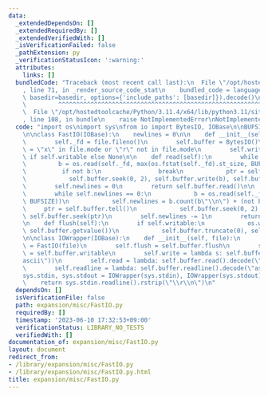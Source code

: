 ```yaml
---
data:
  _extendedDependsOn: []
  _extendedRequiredBy: []
  _extendedVerifiedWith: []
  _isVerificationFailed: false
  _pathExtension: py
  _verificationStatusIcon: ':warning:'
  attributes:
    links: []
  bundledCode: "Traceback (most recent call last):\n  File \"/opt/hostedtoolcache/Python/3.11.4/x64/lib/python3.11/site-packages/onlinejudge_verify/documentation/build.py\"\
    , line 71, in _render_source_code_stat\n    bundled_code = language.bundle(stat.path,\
    \ basedir=basedir, options={'include_paths': [basedir]}).decode()\n          \
    \         ^^^^^^^^^^^^^^^^^^^^^^^^^^^^^^^^^^^^^^^^^^^^^^^^^^^^^^^^^^^^^^^^^^^^^^^^^^^^^^^^^\n\
    \  File \"/opt/hostedtoolcache/Python/3.11.4/x64/lib/python3.11/site-packages/onlinejudge_verify/languages/python.py\"\
    , line 108, in bundle\n    raise NotImplementedError\nNotImplementedError\n"
  code: "import os\nimport sys\nfrom io import BytesIO, IOBase\n\nBUFSIZE = 8192\n\
    \n\nclass FastIO(IOBase):\n    newlines = 0\n\n    def __init__(self, file):\n\
    \        self._fd = file.fileno()\n        self.buffer = BytesIO()\n        self.writable\
    \ = \"x\" in file.mode or \"r\" not in file.mode\n        self.write = self.buffer.write\
    \ if self.writable else None\n\n    def read(self):\n        while True:\n   \
    \         b = os.read(self._fd, max(os.fstat(self._fd).st_size, BUFSIZE))\n  \
    \          if not b:\n                break\n            ptr = self.buffer.tell()\n\
    \            self.buffer.seek(0, 2), self.buffer.write(b), self.buffer.seek(ptr)\n\
    \        self.newlines = 0\n        return self.buffer.read()\n\n    def readline(self):\n\
    \        while self.newlines == 0:\n            b = os.read(self._fd, max(os.fstat(self._fd).st_size,\
    \ BUFSIZE))\n            self.newlines = b.count(b\"\\n\") + (not b)\n       \
    \     ptr = self.buffer.tell()\n            self.buffer.seek(0, 2), self.buffer.write(b),\
    \ self.buffer.seek(ptr)\n        self.newlines -= 1\n        return self.buffer.readline()\n\
    \n    def flush(self):\n        if self.writable:\n            os.write(self._fd,\
    \ self.buffer.getvalue())\n            self.buffer.truncate(0), self.buffer.seek(0)\n\
    \n\nclass IOWrapper(IOBase):\n    def __init__(self, file):\n        self.buffer\
    \ = FastIO(file)\n        self.flush = self.buffer.flush\n        self.writable\
    \ = self.buffer.writable\n        self.write = lambda s: self.buffer.write(s.encode(\"\
    ascii\"))\n        self.read = lambda: self.buffer.read().decode(\"ascii\")\n\
    \        self.readline = lambda: self.buffer.readline().decode(\"ascii\")\n\n\n\
    sys.stdin, sys.stdout = IOWrapper(sys.stdin), IOWrapper(sys.stdout)\n\n\ndef input():\n\
    \    return sys.stdin.readline().rstrip(\"\\r\\n\")\n"
  dependsOn: []
  isVerificationFile: false
  path: expansion/misc/FastIO.py
  requiredBy: []
  timestamp: '2023-06-10 17:32:53+09:00'
  verificationStatus: LIBRARY_NO_TESTS
  verifiedWith: []
documentation_of: expansion/misc/FastIO.py
layout: document
redirect_from:
- /library/expansion/misc/FastIO.py
- /library/expansion/misc/FastIO.py.html
title: expansion/misc/FastIO.py
---
```

